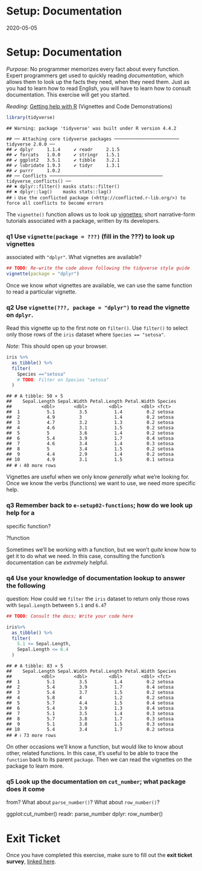 Setup: Documentation
================
2020-05-05

# Setup: Documentation

*Purpose*: No programmer memorizes every fact about every function.
Expert programmers get used to quickly reading *documentation*, which
allows them to look up the facts they need, when they need them. Just as
you had to learn how to read English, you will have to learn how to
consult documentation. This exercise will get you started.

*Reading*: [Getting help with R](https://www.r-project.org/help.html)
(Vignettes and Code Demonstrations)

``` r
library(tidyverse)
```

    ## Warning: package 'tidyverse' was built under R version 4.4.2

    ## ── Attaching core tidyverse packages ──────────────────────── tidyverse 2.0.0 ──
    ## ✔ dplyr     1.1.4     ✔ readr     2.1.5
    ## ✔ forcats   1.0.0     ✔ stringr   1.5.1
    ## ✔ ggplot2   3.5.1     ✔ tibble    3.2.1
    ## ✔ lubridate 1.9.3     ✔ tidyr     1.3.1
    ## ✔ purrr     1.0.2     
    ## ── Conflicts ────────────────────────────────────────── tidyverse_conflicts() ──
    ## ✖ dplyr::filter() masks stats::filter()
    ## ✖ dplyr::lag()    masks stats::lag()
    ## ℹ Use the conflicted package (<http://conflicted.r-lib.org/>) to force all conflicts to become errors

The `vignette()` function allows us to look up
[vignettes](https://stat.ethz.ch/R-manual/R-devel/library/utils/html/vignette.html);
short narrative-form tutorials associated with a package, written by its
developers.

### **q1** Use `vignette(package = ???)` (fill in the ???) to look up vignettes

associated with `"dplyr"`. What vignettes are available?

``` r
## TODO: Re-write the code above following the tidyverse style guide
vignette(package = "dplyr")
```

Once we know *what* vignettes are available, we can use the same
function to read a particular vignette.

### **q2** Use `vignette(???, package = "dplyr")` to read the vignette on `dplyr`.

Read this vignette up to the first note on `filter()`. Use `filter()` to
select only those rows of the `iris` dataset where
`Species == "setosa"`.

*Note*: This should open up your browser.

``` r
iris %>%
  as_tibble() %>%
  filter(
    Species =="setosa"
    # TODO: Filter on Species "setosa"
  )
```

    ## # A tibble: 50 × 5
    ##    Sepal.Length Sepal.Width Petal.Length Petal.Width Species
    ##           <dbl>       <dbl>        <dbl>       <dbl> <fct>  
    ##  1          5.1         3.5          1.4         0.2 setosa 
    ##  2          4.9         3            1.4         0.2 setosa 
    ##  3          4.7         3.2          1.3         0.2 setosa 
    ##  4          4.6         3.1          1.5         0.2 setosa 
    ##  5          5           3.6          1.4         0.2 setosa 
    ##  6          5.4         3.9          1.7         0.4 setosa 
    ##  7          4.6         3.4          1.4         0.3 setosa 
    ##  8          5           3.4          1.5         0.2 setosa 
    ##  9          4.4         2.9          1.4         0.2 setosa 
    ## 10          4.9         3.1          1.5         0.1 setosa 
    ## # ℹ 40 more rows

Vignettes are useful when we only know *generally* what we’re looking
for. Once we know the verbs (functions) we want to use, we need more
specific help.

### **q3** Remember back to `e-setup02-functions`; how do we look up help for a

specific function?

?function

Sometimes we’ll be working with a function, but we won’t *quite* know
how to get it to do what we need. In this case, consulting the
function’s documentation can be *extremely* helpful.

### **q4** Use your knowledge of documentation lookup to answer the following

question: How could we `filter` the `iris` dataset to return only those
rows with `Sepal.Length` between `5.1` and `6.4`?

``` r
## TODO: Consult the docs; Write your code here

iris%>%
  as_tibble() %>%
  filter(
    5.1 <= Sepal.Length,
    Sepal.Length <= 6.4
  )
```

    ## # A tibble: 83 × 5
    ##    Sepal.Length Sepal.Width Petal.Length Petal.Width Species
    ##           <dbl>       <dbl>        <dbl>       <dbl> <fct>  
    ##  1          5.1         3.5          1.4         0.2 setosa 
    ##  2          5.4         3.9          1.7         0.4 setosa 
    ##  3          5.4         3.7          1.5         0.2 setosa 
    ##  4          5.8         4            1.2         0.2 setosa 
    ##  5          5.7         4.4          1.5         0.4 setosa 
    ##  6          5.4         3.9          1.3         0.4 setosa 
    ##  7          5.1         3.5          1.4         0.3 setosa 
    ##  8          5.7         3.8          1.7         0.3 setosa 
    ##  9          5.1         3.8          1.5         0.3 setosa 
    ## 10          5.4         3.4          1.7         0.2 setosa 
    ## # ℹ 73 more rows

On other occasions we’ll know a function, but would like to know about
other, related functions. In this case, it’s useful to be able to trace
the `function` back to its parent `package`. Then we can read the
vignettes on the package to learn more.

### **q5** Look up the documentation on `cut_number`; what package does it come

from? What about `parse_number()`? What about `row_number()`?

ggplot:cut_number() readr: parse_number dplyr: row_number()

<!-- include-exit-ticket -->

# Exit Ticket

<!-- -------------------------------------------------- -->

Once you have completed this exercise, make sure to fill out the **exit
ticket survey**, [linked
here](https://docs.google.com/forms/d/e/1FAIpQLSeuq2LFIwWcm05e8-JU84A3irdEL7JkXhMq5Xtoalib36LFHw/viewform?usp=pp_url&entry.693978880=e-setup03-docs-assignment.Rmd).

